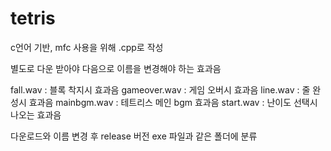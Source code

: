 # tetris
c언어 기반, mfc 사용을 위해 .cpp로 작성


별도로 다운 받아야 다음으로 이름을 변경해야 하는 효과음

fall.wav : 블록 착지시 효과음
gameover.wav : 게임 오버시 효과음
line.wav : 줄 완성시 효과음
mainbgm.wav : 테트리스 메인 bgm 효과음
start.wav : 난이도 선택시 나오는 효과음

다운로드와 이름 변경 후 release 버전 exe 파일과 같은 폴더에 분류 
